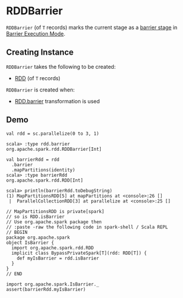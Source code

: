# RDDBarrier

`RDDBarrier` (of `T` records) marks the current stage as a [barrier stage](index.md#barrier-stage) in [Barrier Execution Mode](index.md).

## Creating Instance

`RDDBarrier` takes the following to be created:

* <span id="rdd"> [RDD](../rdd/RDD.md) (of `T` records)

`RDDBarrier` is created when:

* [RDD.barrier](../rdd/RDD.md#barrier) transformation is used

## Demo

```text
val rdd = sc.parallelize(0 to 3, 1)

scala> :type rdd.barrier
org.apache.spark.rdd.RDDBarrier[Int]

val barrierRdd = rdd
  .barrier
  .mapPartitions(identity)
scala> :type barrierRdd
org.apache.spark.rdd.RDD[Int]

scala> println(barrierRdd.toDebugString)
(1) MapPartitionsRDD[5] at mapPartitions at <console>:26 []
 |  ParallelCollectionRDD[3] at parallelize at <console>:25 []

// MapPartitionsRDD is private[spark]
// so is RDD.isBarrier
// Use org.apache.spark package then
// :paste -raw the following code in spark-shell / Scala REPL
// BEGIN
package org.apache.spark
object IsBarrier {
  import org.apache.spark.rdd.RDD
  implicit class BypassPrivateSpark[T](rdd: RDD[T]) {
    def myIsBarrier = rdd.isBarrier
  }
}
// END

import org.apache.spark.IsBarrier._
assert(barrierRdd.myIsBarrier)
```
